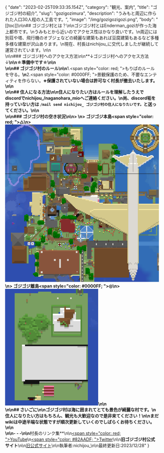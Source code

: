 {
  "date": "2023-02-25T09:33:35.154Z",
  "category": "観光、案内",
  "title": "ゴジゴジ村の紹介",
  "slug": "gozigozimura",
  "description": "うみもと周辺に作られた人口30人程の人工島です。",
  "image": "/img/gozigozigozi.png",
  "body": "[[toc]]\n\n## ゴジゴジ村とは？\n\nゴジゴジ村とはEnderman_goziが作った海上都市です。\nうみもとから近いのでアクセス性はかなり良いです。\n周辺には別荘や塔、飛行機のオブジェなどの綺麗な建築もあれば豆腐建築もあるなど多種多様な建築が沢山あります。\n現在、村長はnichijou_に交代しましたが継続して運営されています。\n\n<br>\n\n### ゴジゴジ村へのアクセス方法\n\n**↓ゴジゴジ村へのアクセス方法↓**\n\n☆準備中です☆\n\n<br>\n\n## ゴジゴジ村のルール\n\n**1.<span style=\"color: red; \">もりぱのルールを守る。</span>**\n**2.<span style=\"color: #0000FF; \">景観保護のため、不要なエンティティを作らない。</span>**※保護されていない場合は許可なく村長が撤去いたします。\n\n<br>\n\n## 住人になる方法\n\n住人になりたい方はルールを理解したうえでdiscordで<strong>nichijou_/naganohara_mio</strong>へご連絡ください。\n尚、discord垢を持っていない方は `/mail send nichijou_ ゴジゴジ村の住人になりたいです。`と送ってください。\n\n<br>\n\n### ゴジゴジ村の空き状況\n\n> \n> ﻿**ゴジゴジ本島<span style=\"color: red; \">△**\n> ﻿![ゴジゴジ本島](/img/gozimuraa2.png)\n> ﻿**ゴジゴジ離島<span style=\"color: #0000FF; \">◎**\n> ﻿﻿![ゴジゴジ離島](/img/gozimuraa3.png)\n\n<br>\n\n## さいごに\n\nゴジゴジ村は海に囲まれてとても景色が綺麗な村です。\n住人になりたい方はもちろん、観光も大歓迎なので是非来てください！\n\nまだwikiは中途半端な状態ですが順次更新していくのでしばらくお待ちください。\n\n<br>\n\n- - -\n\n**村長のリンク集**\n\n[<span style=\"color: red; \">YouTube](https://www.youtube.com/@AioiYuko)\n[<span style=\"color: #82AADF; \">Twitter](https://twitter.com/yakisoba_saba)\n\n**旧ゴジゴジ村公式サイト**\n\n[旧公式サイト](https://gozigozinomura.jimdofree.com/)\n\n執筆者:nichijou_\n\n最終更新日:2023/12/28"
}